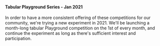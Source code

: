 #### Tabular Playground Series - Jan 2021
In order to have a more consistent offering of these competitions for our community, we're trying a new experiment in 2021. We'll be launching a month-long tabular Playground competition on the 1st of every month, and continue the experiment as long as there's sufficient interest and participation.
